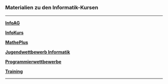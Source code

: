 ### Materialien zu den Informatik-Kursen

---

**[InfoAG](https://ktheu.github.io/InfoAG/)** 

**[InfoKurs](https://ktheu.github.io/InfoKurs/)**

**[MathePlus](https://ktheu.github.io/MathePlus/)**

**[Jugendwettbewerb Informatik](https://ktheu.github.io/jwinf/)**

**[Programmierwettbewerbe](https://ktheu.github.io/Programmierwettbewerbe/)**

**[Training](https://ktheu.github.io/Training/)**



---
